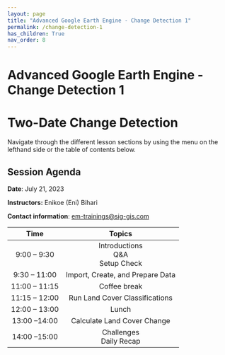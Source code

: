 ```yaml
---
layout: page
title: "Advanced Google Earth Engine - Change Detection 1"
permalink: /change-detection-1
has_children: True
nav_order: 8
---
```


# Advanced Google Earth Engine - Change Detection 1
# Two-Date Change Detection

Navigate through the different lesson sections by using the menu on the lefthand side or the table of contents below.

## Session Agenda

**Date**: July 21, 2023

**Instructors:** Enikoe (Eni) Bihari 

**Contact information**: [em-trainings@sig-gis.com](em-trainings@sig-gis.com)

|Time           |  Topics       |
|:-------------:|:-------------:|
| 9:00 – 9:30   | Introductions <br> Q&A <br> Setup Check |
| 9:30 – 11:00  | Import, Create, and Prepare Data |
| 11:00 – 11:15 | Coffee break |
| 11:15 – 12:00 | Run Land Cover Classifications |
| 12:00 – 13:00 | Lunch |
| 13:00 –14:00  | Calculate Land Cover Change |
| 14:00 –15:00  | Challenges <br> Daily Recap |
